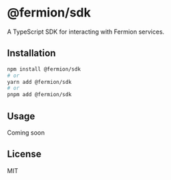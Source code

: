 # @fermion/sdk

A TypeScript SDK for interacting with Fermion services.

## Installation

```bash
npm install @fermion/sdk
# or
yarn add @fermion/sdk
# or
pnpm add @fermion/sdk
```

## Usage

Coming soon

## License

MIT
